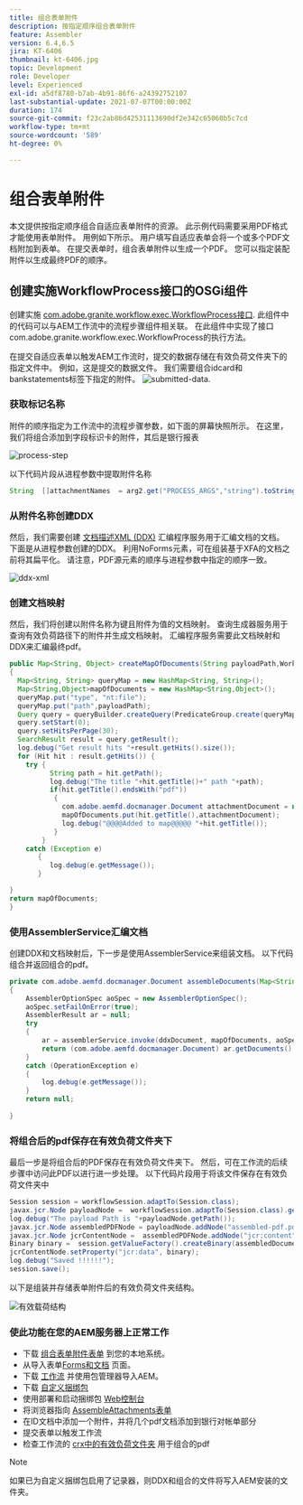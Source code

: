 ```yaml
---
title: 组合表单附件
description: 按指定顺序组合表单附件
feature: Assembler
version: 6.4,6.5
jira: KT-6406
thumbnail: kt-6406.jpg
topic: Development
role: Developer
level: Experienced
exl-id: a5df8780-b7ab-4b91-86f6-a24392752107
last-substantial-update: 2021-07-07T00:00:00Z
duration: 174
source-git-commit: f23c2ab86d42531113690df2e342c65060b5c7cd
workflow-type: tm+mt
source-wordcount: '589'
ht-degree: 0%

---
```


# 组合表单附件

本文提供按指定顺序组合自适应表单附件的资源。 此示例代码需要采用PDF格式才能使用表单附件。 用例如下所示。
用户填写自适应表单会将一个或多个PDF文档附加到表单。
在提交表单时，组合表单附件以生成一个PDF。 您可以指定装配附件以生成最终PDF的顺序。

## 创建实施WorkflowProcess接口的OSGi组件

创建实施 [com.adobe.granite.workflow.exec.WorkflowProcess接口](https://helpx.adobe.com/experience-manager/6-5/sites/developing/using/reference-materials/javadoc/com/adobe/granite/workflow/exec/WorkflowProcess.html). 此组件中的代码可以与AEM工作流中的流程步骤组件相关联。 在此组件中实现了接口com.adobe.granite.workflow.exec.WorkflowProcess的执行方法。

在提交自适应表单以触发AEM工作流时，提交的数据存储在有效负荷文件夹下的指定文件中。 例如，这是提交的数据文件。 我们需要组合idcard和bankstatements标签下指定的附件。
![submitted-data](assets/submitted-data.JPG).

### 获取标记名称

附件的顺序指定为工作流中的流程步骤参数，如下面的屏幕快照所示。 在这里，我们将组合添加到字段标识卡的附件，其后是银行报表

![process-step](assets/process-step.JPG)

以下代码片段从进程参数中提取附件名称

```java
String  []attachmentNames  = arg2.get("PROCESS_ARGS","string").toString().split(",");
```

### 从附件名称创建DDX

然后，我们需要创建 [文档描述XML (DDX)](https://helpx.adobe.com/pdf/aem-forms/6-2/ddxRef.pdf) 汇编程序服务用于汇编文档的文档。 下面是从进程参数创建的DDX。 利用NoForms元素，可在组装基于XFA的文档之前将其扁平化。 请注意，PDF源元素的顺序与进程参数中指定的顺序一致。

![ddx-xml](assets/ddx.PNG)

### 创建文档映射

然后，我们将创建以附件名称为键且附件为值的文档映射。 查询生成器服务用于查询有效负荷路径下的附件并生成文档映射。 汇编程序服务需要此文档映射和DDX来汇编最终pdf。

```java
public Map<String, Object> createMapOfDocuments(String payloadPath,WorkflowSession workflowSession )
{
  Map<String, String> queryMap = new HashMap<String, String>();
  Map<String,Object>mapOfDocuments = new HashMap<String,Object>();
  queryMap.put("type", "nt:file");
  queryMap.put("path",payloadPath);
  Query query = queryBuilder.createQuery(PredicateGroup.create(queryMap),workflowSession.adaptTo(Session.class));
  query.setStart(0);
  query.setHitsPerPage(30);
  SearchResult result = query.getResult();
  log.debug("Get result hits "+result.getHits().size());
  for (Hit hit : result.getHits()) {
    try {
          String path = hit.getPath();
          log.debug("The title "+hit.getTitle()+" path "+path);
          if(hit.getTitle().endsWith("pdf"))
           {
             com.adobe.aemfd.docmanager.Document attachmentDocument = new com.adobe.aemfd.docmanager.Document(path);
             mapOfDocuments.put(hit.getTitle(),attachmentDocument);
             log.debug("@@@@Added to map@@@@@ "+hit.getTitle());
           }
        }
    catch (Exception e)
       {
          log.debug(e.getMessage());
       }

}
return mapOfDocuments;
}
```

### 使用AssemblerService汇编文档

创建DDX和文档映射后，下一步是使用AssemblerService来组装文档。
以下代码组合并返回组合的pdf。

```java
private com.adobe.aemfd.docmanager.Document assembleDocuments(Map<String, Object> mapOfDocuments, com.adobe.aemfd.docmanager.Document ddxDocument)
{
    AssemblerOptionSpec aoSpec = new AssemblerOptionSpec();
    aoSpec.setFailOnError(true);
    AssemblerResult ar = null;
    try
    {
        ar = assemblerService.invoke(ddxDocument, mapOfDocuments, aoSpec);
        return (com.adobe.aemfd.docmanager.Document) ar.getDocuments().get("GeneratedDocument.pdf");
    }
    catch (OperationException e)
    {
        log.debug(e.getMessage());
    }
    return null;
    
}
```

### 将组合后的pdf保存在有效负荷文件夹下

最后一步是将组合后的PDF保存在有效负荷文件夹下。 然后，可在工作流的后续步骤中访问此PDF以进行进一步处理。
以下代码片段用于将该文件保存在有效负荷文件夹中

```java
Session session = workflowSession.adaptTo(Session.class);
javax.jcr.Node payloadNode =  workflowSession.adaptTo(Session.class).getNode(workItem.getWorkflowData().getPayload().toString());
log.debug("The payload Path is "+payloadNode.getPath());
javax.jcr.Node assembledPDFNode = payloadNode.addNode("assembled-pdf.pdf", "nt:file"); 
javax.jcr.Node jcrContentNode =  assembledPDFNode.addNode("jcr:content", "nt:resource");
Binary binary =  session.getValueFactory().createBinary(assembledDocument.getInputStream());
jcrContentNode.setProperty("jcr:data", binary);
log.debug("Saved !!!!!!"); 
session.save();
```

以下是组装并存储表单附件后的有效负荷文件夹结构。

![有效载荷结构](assets/payload-structure.JPG)

### 使此功能在您的AEM服务器上正常工作

* 下载 [组合表单附件表单](assets/assemble-form-attachments-af.zip) 到您的本地系统。
* 从导入表单[Forms和文档](http://localhost:4502/aem/forms.html/content/dam/formsanddocuments) 页面。
* 下载 [工作流](assets/assemble-form-attachments.zip) 并使用包管理器导入AEM。
* 下载 [自定义捆绑包](assets/assembletaskattachments.assembletaskattachments.core-1.0-SNAPSHOT.jar)
* 使用部署和启动捆绑包 [Web控制台](http://localhost:4502/system/console/bundles)
* 将浏览器指向 [AssembleAttachments表单](http://localhost:4502/content/dam/formsanddocuments/assembleattachments/jcr:content?wcmmode=disabled)
* 在ID文档中添加一个附件，并将几个pdf文档添加到银行对帐单部分
* 提交表单以触发工作流
* 检查工作流的 [crx中的有效负荷文件夹](http://localhost:4502/crx/de/index.jsp#/var/fd/dashboard/payload) 用于组合的pdf

>[!NOTE]
> 如果已为自定义捆绑包启用了记录器，则DDX和组合的文件将写入AEM安装的文件夹。
